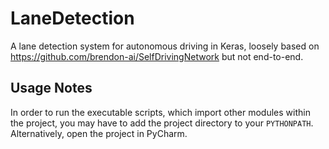 # LaneDetection
A lane detection system for autonomous driving in Keras, loosely based on https://github.com/brendon-ai/SelfDrivingNetwork but not end-to-end.

## Usage Notes
In order to run the executable scripts, which import other modules within the project, you may have to add the project directory to your `PYTHONPATH`. Alternatively, open the project in PyCharm.
